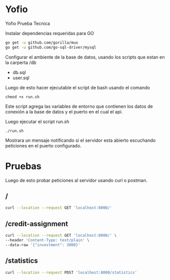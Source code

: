 # Yofio
Yofio Prueba Tecnica

Instalar dependencias requeridas para GO 

```sh
go get -u github.com/gorilla/mux
go get -u github.com/go-sql-driver/mysql
```

Configurar el ambiente de la base de datos, usando los scripts que estan en la carperta /db

- db.sql
- user.sql

Luego de esto hacer ejecutable el script de bash usando el comando

```
chmod +x run.sh
```

Este script agrega las variables de entorno que contienen los datos de conexión a la base de datos y el puerto en el cual el api.

Luego ejecutar el script run.sh

```
./run.sh
```

Mostrara un mensaje notificando si el servidor esta abierto escuchando peticiones en el puerto configurado.

# Pruebas
Luego de esto probar peticiones al servidor usando curl o postman.

## /
```sh
curl --location --request GET 'localhost:8000/'
```

## /credit-assignment
```sh
curl --location --request GET 'localhost:8000/' \
--header 'Content-Type: text/plain' \
--data-raw '{"investment": 3000}'
```

## /statistics
```sh
curl --location --request POST 'localhost:8000/statistics'
```
